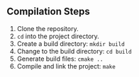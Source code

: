 ## Compilation Steps
1. Clone the repository.
2.  `cd` into the project directory.
3. Create a build directory: `mkdir build`
4. Change to the build directory: `cd build`
5. Generate build files: `cmake ..`
6. Compile and link the project: `make`

